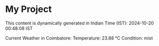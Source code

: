 # My Project

This content is dynamically generated in Indian Time (IST): 2024-10-20 00:48:08 IST


Current Weather in Coimbatore:
Temperature: 23.88 °C
Condition: mist
